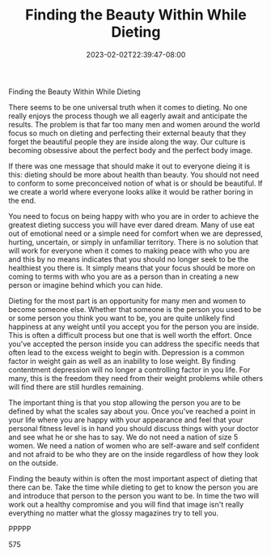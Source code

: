 ﻿---
title: "Finding the Beauty Within While Dieting"
date: 2023-02-02T22:39:47-08:00
description: "TXT Tips for Web Success"
featured_image: "/images/TXT.jpg"
tags: ["TXT"]
---

Finding the Beauty Within While Dieting

There seems to be one universal truth when it comes to dieting. No one really enjoys the process though we all eagerly await and anticipate the results. The problem is that far too many men and women around the world focus so much on dieting and perfecting their external beauty that they forget the beautiful people they are inside along the way. Our culture is becoming obsessive about the perfect body and the perfect body image.

If there was one message that should make it out to everyone dieing it is this: dieting should be more about health than beauty. You should not need to conform to some preconceived notion of what is or should be beautiful. If we create a world where everyone looks alike it would be rather boring in the end.

You need to focus on being happy with who you are in order to achieve the greatest dieting success you will have ever dared dream. Many of use eat out of emotional need or a simple need for comfort when we are depressed, hurting, uncertain, or simply in unfamiliar territory. There is no solution that will work for everyone when it comes to making peace with who you are and this by no means indicates that you should no longer seek to be the healthiest you there is. It simply means that your focus should be more on coming to terms with who you are as a person than in creating a new person or imagine behind which you can hide. 

Dieting for the most part is an opportunity for many men and women to become someone else. Whether that someone is the person you used to be or some person you think you want to be, you are quite unlikely find happiness at any weight until you accept you for the person you are inside. This is often a difficult process but one that is well worth the effort. Once you've accepted the person inside you can address the specific needs that often lead to the excess weight to begin with. Depression is a common factor in weight gain as well as an inability to lose weight. By finding contentment depression will no longer a controlling factor in you life. For many, this is the freedom they need from their weight problems while others will find there are still hurdles remaining.

The important thing is that you stop allowing the person you are to be defined by what the scales say about you. Once you've reached a point in your life where you are happy with your appearance and feel that your personal fitness level is in hand you should discuss things with your doctor and see what he or she has to say. We do not need a nation of size 5 women. We need a nation of women who are self-aware and self confident and not afraid to be who they are on the inside regardless of how they look on the outside. 

Finding the beauty within is often the most important aspect of dieting that there can be. Take the time while dieting to get to know the person you are and introduce that person to the person you want to be. In time the two will work out a healthy compromise and you will find that image isn't really everything no matter what the glossy magazines try to tell you.

PPPPP

575

